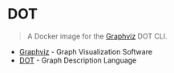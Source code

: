 # DOT

>A Docker image for the [Graphviz] DOT CLI.

* [Graphviz] - Graph Visualization Software
* [DOT] - Graph Description Language

[graphviz]:graphviz.org
[dot]:https://en.wikipedia.org/wiki/DOT_(graph_description_language)
